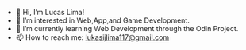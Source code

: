 - 👋 Hi, I’m Lucas Lima!
- 👀 I’m interested in Web,App,and Game Development. 
- 🌱 I’m currently learning Web Development through the Odin Project. 
- 📫 How to reach me: lukasijlima117@gmail.com 

<!---
lukasijlima117/lukasijlima117 is a ✨ special ✨ repository because its `README.md` (this file) appears on your GitHub profile.
You can click the Preview link to take a look at your changes.
--->
